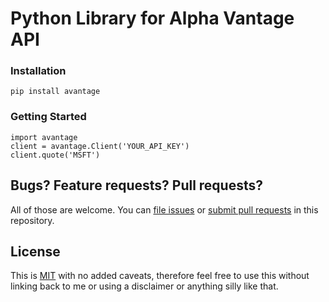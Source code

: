 # Python Library for Alpha Vantage API

### Installation
`pip install avantage`

### Getting Started

```
import avantage
client = avantage.Client('YOUR_API_KEY')
client.quote('MSFT')
```


## Bugs? Feature requests? Pull requests?

All of those are welcome. You can [file issues][issues] or [submit pull requests][pulls] in this repository.

[issues]: https://github.com/decached/avantage/issues
[pulls]: https://github.com/decached/avantage/pulls

## License
This is [MIT] with no added caveats, therefore feel free to use this without linking back to me or using a disclaimer or anything silly like that.

[MIT]: LICENSE

